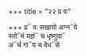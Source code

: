 +++
title = "२२ प्र वः"

+++
प्र᳓ वः सखायो अग्न᳓ये  
स्तो᳓मं यज्ञं᳓ च धृष्णुया᳓  
अ᳓र्च गा᳓य च वेध᳓से